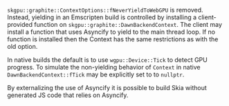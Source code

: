 `skgpu::graphite::ContextOptions::fNeverYieldToWebGPU` is removed. Instead, yielding in an
Emscripten build is controlled by installing a client-provided function on
`skgpu::graphite::DawnBackendContext`. The client may install a function that uses Asyncify to
yield to the main thread loop. If no function is installed then the Context has the same
restrictions as with the old option.

In native builds the default is to use `wgpu::Device::Tick` to detect GPU progress. To simulate the
non-yielding behavior of `Context` in native `DawnBackendContext::fTick` may be explicitly set to 
to `nullptr`.

By externalizing the use of Asyncify it is possible to build Skia without generated JS
code that relies on Asyncify.
